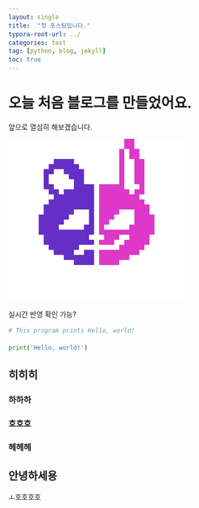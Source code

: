 ```yaml
---
layout: single
title:  "첫 포스팅입니다."
typora-root-url: ../
categories: test
tag: [python, blog, jekyll]
toc: true
---
```


# 오늘 처음 블로그를 만들었어요.

앞으로 열심히 해보겠습니다.

![Logo](/images/2024-04-04-first/Logo.png)

실시간 반영 확인 가능?


``` python
# This program prints Hello, world!

print('Hello, world!')
```



## 히히히

### 하하하



### 호호호

### 헤헤헤



## 안녕하세용

ㅗ호호호호

